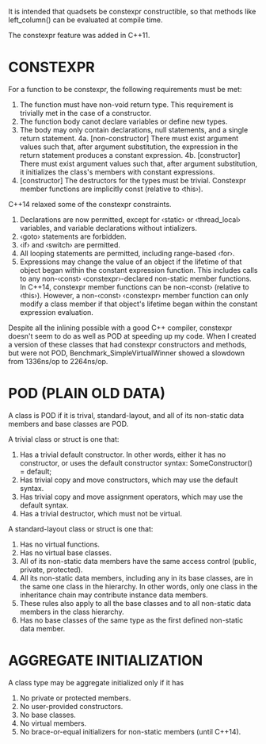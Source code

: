
It is intended that quadsets be constexpr constructible, so that methods like
left\_column() can be evaluated at compile time.

The constexpr feature was added in C++11.

CONSTEXPR
=========

For a function to be constexpr, the following requirements must be met:
1.  The function must have non-void return type. This requirement is
    trivially met in the case of a constructor.
2.  The function body canot declare variables or define new types.
3.  The body may only contain declarations, null statements, and a single
    return statement.
4a. [non-constructor] There must exist argument values such that, after
    argument substitution, the expression in the return statement produces
    a constant expression.
4b. [constructor] There must exist argument values such that, after
    argument substitution, it initializes the class's members with
    constant expressions.
5.  [constructor] The destructors for the types must be trivial.
Constexpr member functions are implicitly const (relative to ‹this›).

C++14 relaxed some of the constexpr constraints.
1.  Declarations are now permitted, except for ‹static› or ‹thread\_local›
    variables, and variable declarations without intializers.
2.  ‹goto› statements are forbidden.
3.  ‹if› and ‹switch› are permitted.
3.  All looping statements are permitted, including range-based ‹for›.
4.  Expressions may change the value of an object if the lifetime of that
    object began within the constant expression function. This includes
    calls to any non-‹const› ‹constexpr›-declared non-static member
    functions.
In C++14, constexpr member functions can be non-‹const› (relative to ‹this›).
However, a non-‹const› ‹constexpr› member function can only modify a class
member if that object's lifetime began within the constant expression
evaluation.


Despite all the inlining possible with a good C++ compiler, constexpr
doesn't seem to do as well as POD at speeding up my code. When I created
a version of these classes that had constexpr constructors and methods, but
were not POD, Benchmark\_SimpleVirtualWinner showed a slowdown from 1336ns/op
to 2264ns/op.


POD (PLAIN OLD DATA)
====================

A class is POD if it is trival, standard-layout, and all of its non-static
data members and base classes are POD.

A trivial class or struct is one that:
1.  Has a trivial default constructor. In other words, either it has no
    constructor, or uses the default constructor syntax:
      SomeConstructor() = default;
2.  Has trivial copy and move constructors, which may use the default
    syntax.
3.  Has trivial copy and move assignment operators, which may use the
    default syntax.
4.  Has a trivial destructor, which must not be virtual.

A standard-layout class or struct is one that:
1.  Has no virtual functions.
2.  Has no virtual base classes.
3.  All of its non-static data members have the same access control
    (public, private, protected).
4.  All its non-static data members, including any in its base classes,
    are in the same one class in the hierarchy. In other words, only
    one class in the inheritance chain may contribute instance data
    members.
5.  These rules also apply to all the base classes and to all non-static
    data members in the class hierarchy.
6.  Has no base classes of the same type as the first defined non-static
    data member.


AGGREGATE INITIALIZATION
========================

A class type may be aggregate initialized only if it has
  1. No private or protected members.
  2. No user-provided constructors.
  3. No base classes.
  4. No virtual members.
  5. No brace-or-equal initializers for non-static members (until C++14).

<!-- Vim: set ft=markdown: -->
